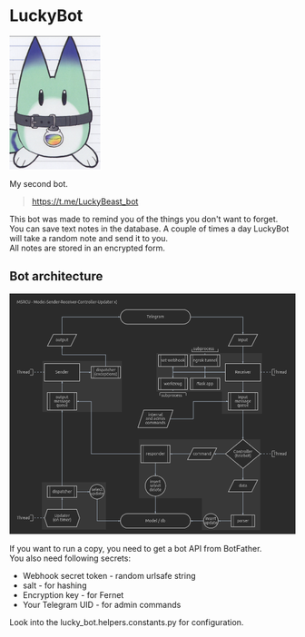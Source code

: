 # LuckyBot

[<img src='cover.png' width='160'/>](cover.png)

My second bot.
> https://t.me/LuckyBeast_bot

This bot was made to remind you of the things you don't want to forget. <br>
You can save text notes in the database. A couple of times a day LuckyBot will take a random note and send it to you. <br>
All notes are stored in an encrypted form.

## Bot architecture

[<img src='design.png' width='760'/>](design.png)

If you want to run a copy, you need to get a bot API from BotFather. <br>
You also need following secrets:

- Webhook secret token - random urlsafe string
- salt - for hashing
- Encryption key - for Fernet
- Your Telegram UID - for admin commands

Look into the lucky_bot.helpers.constants.py for configuration.


